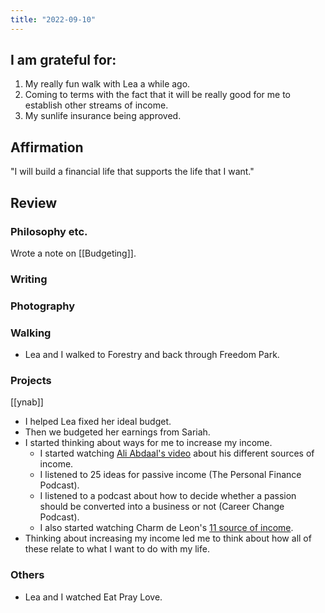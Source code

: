 ```yaml
---
title: "2022-09-10"
---
```

## I am grateful for:
1. My really fun walk with Lea a while ago.
2. Coming to terms with the fact that it will be really good for me to establish other streams of income.
3. My sunlife insurance being approved.

## Affirmation

"I will build a financial life that supports the life that I want."

## Review
### Philosophy etc.

Wrote a note on [[Budgeting]].

### Writing

### Photography

### Walking

- Lea and I walked to Forestry and back through Freedom Park.

### Projects

[[ynab]]
- I helped Lea fixed her ideal budget.
- Then we budgeted her earnings from Sariah.
- I started thinking about ways for me to increase my income.
	- I started watching [Ali Abdaal's video](https://www.youtube.com/watch?v=M5y69v1RbU0&t=1019s) about his different sources of income.
	- I listened to 25 ideas for passive income (The Personal Finance Podcast).
	- I listened to a podcast about how to decide whether a passion should be converted into a business or not (Career Change Podcast).
	- I also started watching Charm de Leon's [11 source of income](https://www.youtube.com/watch?v=PRoGiho8fik&t=227s).
- Thinking about increasing my income led me to think about how all of these relate to what I want to do with my life.

### Others

- Lea and I watched Eat Pray Love.
